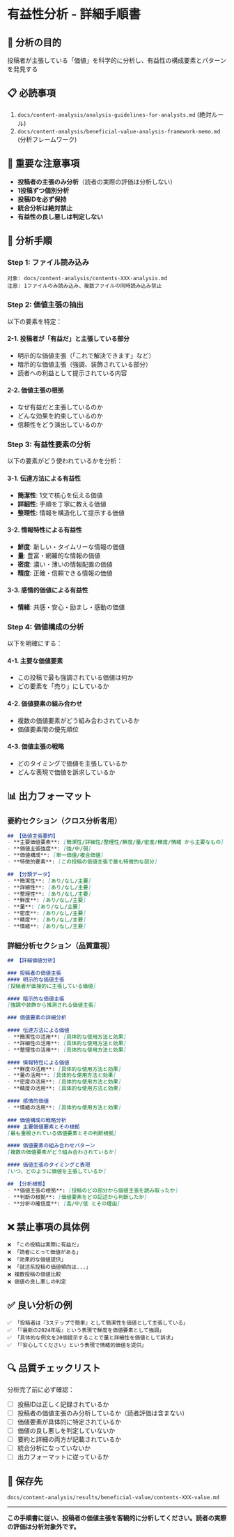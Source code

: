 # 有益性分析 - 詳細手順書

## 🎯 分析の目的
投稿者が主張している「価値」を科学的に分析し、有益性の構成要素とパターンを発見する

## 📋 必読事項
1. `docs/content-analysis/analysis-guidelines-for-analysts.md` (絶対ルール)
2. `docs/content-analysis/beneficial-value-analysis-framework-memo.md` (分析フレームワーク)

## 🚨 重要な注意事項
- **投稿者の主張のみ分析**（読者の実際の評価は分析しない）
- **1投稿ずつ個別分析**
- **投稿IDを必ず保持**
- **統合分析は絶対禁止**
- **有益性の良し悪しは判定しない**

## 📝 分析手順

### Step 1: ファイル読み込み
```
対象: docs/content-analysis/contents-XXX-analysis.md
注意: 1ファイルのみ読み込み、複数ファイルの同時読み込み禁止
```

### Step 2: 価値主張の抽出
以下の要素を特定：

#### **2-1. 投稿者が「有益だ」と主張している部分**
- 明示的な価値主張（「これで解決できます」など）
- 暗示的な価値主張（強調、装飾されている部分）
- 読者への利益として提示されている内容

#### **2-2. 価値主張の根拠**
- なぜ有益だと主張しているのか
- どんな効果を約束しているのか
- 信頼性をどう演出しているのか

### Step 3: 有益性要素の分析
以下の要素がどう使われているかを分析：

#### **3-1. 伝達方法による有益性**
- **簡潔性**: 1文で核心を伝える価値
- **詳細性**: 手順を丁寧に教える価値
- **整理性**: 情報を構造化して提示する価値

#### **3-2. 情報特性による有益性**
- **鮮度**: 新しい・タイムリーな情報の価値
- **量**: 豊富・網羅的な情報の価値
- **密度**: 濃い・薄いの情報配置の価値
- **精度**: 正確・信頼できる情報の価値

#### **3-3. 感情的価値による有益性**
- **情緒**: 共感・安心・励まし・感動の価値

### Step 4: 価値構成の分析
以下を明確にする：

#### **4-1. 主要な価値要素**
- この投稿で最も強調されている価値は何か
- どの要素を「売り」にしているか

#### **4-2. 価値要素の組み合わせ**
- 複数の価値要素がどう組み合わされているか
- 価値要素間の優先順位

#### **4-3. 価値主張の戦略**
- どのタイミングで価値を主張しているか
- どんな表現で価値を訴求しているか

## 📊 出力フォーマット

### **要約セクション（クロス分析者用）**
```markdown
## 【価値主張要約】
- **主要価値要素**: [簡潔性/詳細性/整理性/鮮度/量/密度/精度/情緒 から主要なもの]
- **価値主張強度**: [強/中/弱]
- **価値構成**: [単一価値/複合価値]
- **特徴的要素**: [この投稿の価値主張で最も特徴的な部分]

## 【分類データ】
- **簡潔性**: [あり/なし/主要]
- **詳細性**: [あり/なし/主要]
- **整理性**: [あり/なし/主要]
- **鮮度**: [あり/なし/主要]
- **量**: [あり/なし/主要]
- **密度**: [あり/なし/主要]
- **精度**: [あり/なし/主要]
- **情緒**: [あり/なし/主要]
```

### **詳細分析セクション（品質重視）**
```markdown
## 【詳細価値分析】

### 投稿者の価値主張
#### 明示的な価値主張
[投稿者が直接的に主張している価値]

#### 暗示的な価値主張
[強調や装飾から推測される価値主張]

### 価値要素の詳細分析

#### 伝達方法による価値
- **簡潔性の活用**: [具体的な使用方法と効果]
- **詳細性の活用**: [具体的な使用方法と効果]
- **整理性の活用**: [具体的な使用方法と効果]

#### 情報特性による価値
- **鮮度の活用**: [具体的な使用方法と効果]
- **量の活用**: [具体的な使用方法と効果]
- **密度の活用**: [具体的な使用方法と効果]
- **精度の活用**: [具体的な使用方法と効果]

#### 感情的価値
- **情緒の活用**: [具体的な使用方法と効果]

### 価値構成の戦略分析
#### 主要価値要素とその根拠
[最も重視されている価値要素とその判断根拠]

#### 価値要素の組み合わせパターン
[複数の価値要素がどう組み合わされているか]

#### 価値主張のタイミングと表現
[いつ、どのように価値を主張しているか]

## 【分析根拠】
- **価値主張の根拠**: [投稿のどの部分から価値主張を読み取ったか]
- **判断の根拠**: [価値要素をどの記述から判断したか]
- **分析の確信度**: [高/中/低 とその理由]
```

## ❌ 禁止事項の具体例
```
❌ 「この投稿は実際に有益だ」
❌ 「読者にとって価値がある」
❌ 「効果的な価値提供」
❌ 「就活系投稿の価値傾向は...」
❌ 複数投稿の価値比較
❌ 価値の良し悪しの判定
```

## ✅ 良い分析の例
```
✅ 「投稿者は『3ステップで簡単』として簡潔性を価値として主張している」
✅ 「『最新の2024年版』という表現で鮮度を価値要素として強調」
✅ 「具体的な例文を20個提示することで量と詳細性を価値として訴求」
✅ 「『安心してください』という表現で情緒的価値を提供」
```

## 🔍 品質チェックリスト
分析完了前に必ず確認：

- [ ] 投稿IDは正しく記録されているか
- [ ] 投稿者の価値主張のみ分析しているか（読者評価は含まない）
- [ ] 価値要素が具体的に特定されているか
- [ ] 価値の良し悪しを判定していないか
- [ ] 要約と詳細の両方が記載されているか
- [ ] 統合分析になっていないか
- [ ] 出力フォーマットに従っているか

## 📁 保存先
`docs/content-analysis/results/beneficial-value/contents-XXX-value.md`

---
**この手順書に従い、投稿者の価値主張を客観的に分析してください。読者の実際の評価は分析対象外です。**